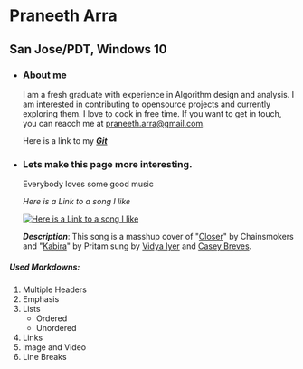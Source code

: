  # Praneeth Arra
 ## San Jose/PDT, Windows 10
 
 * ### About me
   I am a fresh graduate with experience in Algorithm design and analysis. I am interested in contributing to opensource projects and currently exploring them. I love to cook in free time. If you want to get in touch, you can reacch me at <praneeth.arra@gmail.com>.
 
   Here is a link to my __*[Git](www.github.com/praneetharra "myGit")*__
 
 * ### Lets make this page more interesting.
   Everybody loves some good music 
 
   _Here is a Link to a song I like_
 
    [![_Here is a Link to a song I like_](http://img.youtube.com/vi/Spfaub0sVk0/0.jpg)](http://www.youtube.com/watch?v=Spfaub0sVk0)

    *__Description__*: This song is a masshup cover of "[Closer](https://www.youtube.com/watch?v=PT2_F-1esPk)" by Chainsmokers and "[Kabira](https://www.youtube.com/watch?v=jHNNMj5bNQw)" by Pritam sung by [Vidya Iyer](https://www.youtube.com/user/VidyaVox) and [Casey Breves](https://www.youtube.com/user/CaseyBrevesMusic).
    
##### Used Markdowns:
1. Multiple Headers
2. Emphasis
3. Lists
   * Ordered
   * Unordered
4. Links
5. Image and Video
6. Line Breaks
